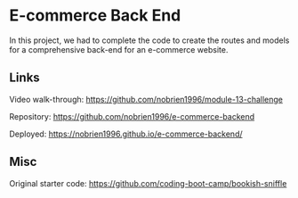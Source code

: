 # E-commerce Back End

In this project, we had to complete the code to create the routes and models for a comprehensive back-end for an e-commerce website.


## Links

Video walk-through: https://github.com/nobrien1996/module-13-challenge

Repository: https://github.com/nobrien1996/e-commerce-backend

Deployed: https://nobrien1996.github.io/e-commerce-backend/


## Misc

Original starter code: https://github.com/coding-boot-camp/bookish-sniffle

